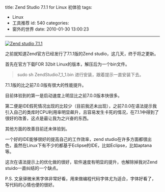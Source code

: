 title: Zend Studio 7.1.1 for Linux 初体验
tags:
  - Linux
  - 工具推荐
id: 540
categories:
  - 窗外的世界
date: 2010-01-30 13:00:23
---

[![](http://blog.liuyixi.com/wp-content/uploads/2010/01/Untitled.jpg "Zend studio 7.1.1")](http://blog.liuyixi.com/wp-content/uploads/2010/01/Untitled.jpg)

之前就知道Zend官方已经发行了7.1.1版的Zend studio，这几天，终于将之更新。

首先在官方下载FOR 32bit Linux的版本，解压后为一个bin文件。
> sudo sh ZendStudio7_1_1.bin
进行安装，跟着提示一直安装下去。

7.1.1版的比之前7.0.0版有很大的性能提升。

目前体验到的第一是启动速度上明显比之前7.0.0版本快很多。

第二便是IDE假死情况出现的比较少（目前我还未出现），之前7.0.0在语法提示我引入自己的类库时CPU利用率明显飙升，且容易发生卡死的情况，在7.1.1中得到了很好的改善，这点是最让我为之兴奋的东西。

其他方面的改善目前还未体验到。

一个好的IDE能够很好的提高自己的工作效率，zend studio在许多方面都很出色，虽然在Linux下有不少的都基于Eclipse的IDE，比如Eclipse，比如aptana等。

这次在语法提示上的优化做的很好，软件速度有明显的提升，也解除掉我对Zend stuido一直纠结的一个缺点。

P.S. 文泉驿微米黑字体非常好看，用来做编程代码字体尤为适合，字体好看了，写代码的心情也便的很好。